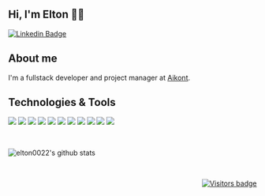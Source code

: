 ## Hi, I'm Elton 👋😄

[![Linkedin Badge](https://img.shields.io/badge/-LinkedIn-blue?style=flat-square&logo=Linkedin&logoColor=white&link=https://www.linkedin.com/in/elton-rodrigues-dev/)](https://www.linkedin.com/in/elton-rodrigues-dev/)

## About me
I'm a fullstack developer and project manager at [Aikont](https://www.aikont.com.br/).
## Technologies & Tools
<p>
   <img src="https://img.shields.io/static/v1?style=flat&logo=javascript&logoColor=white&label=Language&message=JavaScript&color=blueviolet">
   <img src="https://img.shields.io/static/v1?style=flat&logo=typescript&logoColor=white&label=Language&message=TypeScript&color=blueviolet">
   <img src="https://img.shields.io/static/v1?style=flat&logo=java&logoColor=white&label=Language&message=Java&color=blueviolet">
   <img src="https://img.shields.io/static/v1?style=flat&logo=react&logoColor=white&label=Library&message=ReactJS&color=blueviolet">
   <img src="https://img.shields.io/static/v1?style=flat&logo=react.native&logoColor=white&label=Library&message=ReactNative&color=blueviolet">
   <img src="https://img.shields.io/static/v1?style=flat&logo=angular&logoColor=white&label=Framework&message=Angular&color=blueviolet">
   <img src="https://img.shields.io/static/v1?style=flat&logo=ionic&logoColor=white&label=Framework&message=Ionic&color=blueviolet">
   <img src="https://img.shields.io/static/v1?style=flat&logo=spring&logoColor=white&label=Framework&message=Spring&color=blueviolet">
   <img src="https://img.shields.io/static/v1?style=flat&logo=node.js&logoColor=white&label=Technology&message=Node.js&color=blueviolet">
   <img src="https://img.shields.io/static/v1?style=flat&logo=mysql&logoColor=white&label=DataBase&message=MySQL&color=blueviolet">
   <img src="https://img.shields.io/static/v1?style=flat&logo=mongodb&logoColor=white&label=DataBase&message=MongoDB&color=blueviolet">
</p>

<br/>

<p align="left">
    <img src="https://github-readme-stats.vercel.app/api?username=elton0022&show_icons=true&theme=buefy" alt="elton0022's github stats" />
</p>

<br/>

<p align="right">
  <a href="https://badges.pufler.dev">
      <img src="https://badges.pufler.dev/visits/elton0022/elton0022" alt="Visitors badge" />
   </a>
</p>
